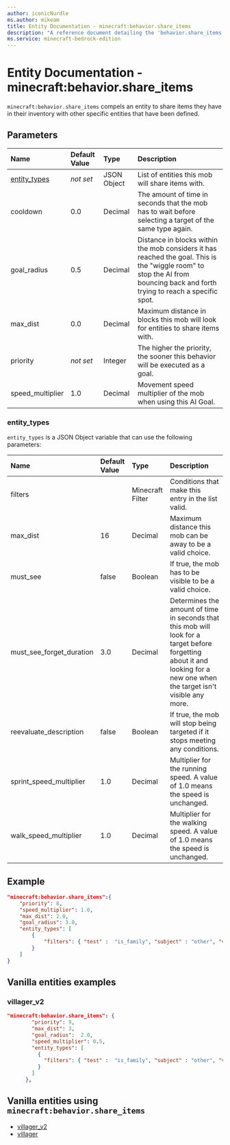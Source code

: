 ```yaml
---
author: iconicNurdle
ms.author: mikeam
title: Entity Documentation - minecraft:behavior.share_items
description: "A reference document detailing the 'behavior.share_items' entity goal"
ms.service: minecraft-bedrock-edition
---
```


# Entity Documentation - minecraft:behavior.share_items

`minecraft:behavior.share_items` compels an entity to share items they have in their inventory with other specific entities that have been defined.

## Parameters

|Name |Default Value  |Type  |Description  |
|:----------|:----------|:----------|:----------|
|[entity_types](../Definitions/NestedTables/entity_types.md)|*not set* | JSON Object| List of entities this mob will share items with.|
|cooldown | 0.0 | Decimal |The amount of time in seconds that the mob has to wait before selecting a target of the same type again. |
|goal_radius| 0.5| Decimal|  Distance in blocks within the mob considers it has reached the goal. This is the "wiggle room" to stop the AI from bouncing back and forth trying to reach a specific spot. |
|max_dist| 0.0| Decimal|  Maximum distance in blocks this mob will look for entities to share items with. |
|priority|*not set*|Integer|The higher the priority, the sooner this behavior will be executed as a goal.|
|speed_multiplier| 1.0| Decimal|  Movement speed multiplier of the mob when using this AI Goal. |

### entity_types

`entity_types` is a JSON Object variable that can use the following parameters:

|Name |Default Value |Type |Description |
|:-----|:--------------|:-----|:------------|
|filters | |Minecraft Filter|Conditions that make this entry in the list valid. |
|max_dist |16 |Decimal |Maximum distance this mob can be away to be a valid choice. |
|must_see |false |Boolean |If true, the mob has to be visible to be a valid choice. |
|must_see_forget_duration |3.0 | Decimal |Determines the amount of time in seconds that this mob will look for a target before forgetting about it and looking for a new one when the target isn't visible any more. |
|reevaluate_description| false| Boolean| If true, the mob will stop being targeted if it stops meeting any conditions. |
|sprint_speed_multiplier |1.0 |Decimal |Multiplier for the running speed. A value of 1.0 means the speed is unchanged. |
|walk_speed_multiplier |1.0 |Decimal |Multiplier for the walking speed. A value of 1.0 means the speed is unchanged. |

## Example

```json
"minecraft:behavior.share_items":{
    "priority": 8,
    "speed_multiplier": 1.0,
    "max_dist": 2.0,
    "goal_radius": 3.0,
    "entity_types": [
        {
            "filters": { "test" :  "is_family", "subject" : "other", "value" :  "villager"}
        }
    ]
}
```

## Vanilla entities examples

### villager_v2

```json
"minecraft:behavior.share_items": {
        "priority": 9,
        "max_dist": 3,
        "goal_radius":  2.0,
        "speed_multiplier": 0.5,
        "entity_types": [
          {
            "filters": { "test" :  "is_family", "subject" : "other", "value" :  "villager"}
          }
        ]
      },
```

## Vanilla entities using `minecraft:behavior.share_items`

- [villager_v2](../../../../Source/VanillaBehaviorPack_Snippets/entities/villager_v2.md)
- [villager](../../../../Source/VanillaBehaviorPack_Snippets/entities/villager.md)
